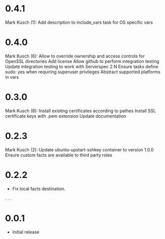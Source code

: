 # 0.4.1

Mark Kusch (1):
      Add description to include_vars task for OS specific vars

# 0.4.0

Mark Kusch (6):
      Allow to override ownership and access controls for OpenSSL directories
      Add license
      Allow github to perform integration testing
      Update integration testing to work with Serverspec 2.N
      Ensure tasks define sudo: yes when requiring superuser privileges
      Abstract supported platforms in vars

# 0.3.0

Mark Kusch (8):
      Install existing certificates according to pathes
      Install SSL certificate keys with .pem extension
      Update documentation

# 0.2.3

Mark Kusch (2):
      Update ubuntu-upstart-sshkey container to version 1.0.0
      Ensure custom facts are available to third party roles

# 0.2.2

* Fix local facts destination.

.
.
.

# 0.0.1

* Initial release


<!-- vim: set nofen ts=4 sw=4 et: -->
